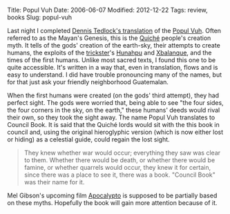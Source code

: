Title: Popul Vuh
Date: 2006-06-07
Modified: 2012-12-22
Tags: review, books
Slug: popul-vuh

Last night I completed <a href="http://www.amazon.com/gp/product/0684818450/sr=8-1/qid=1149696437/ref=pd_bbs_1/102-2504452-4559301?%5Fencoding=UTF8" >Dennis Tedlock's translation</a> of the <a href="http://en.wikipedia.org/wiki/Popul_Vuh" >Popul Vuh</a>. Often referred to as the Mayan's Genesis, this is the <a href="http://en.wikipedia.org/wiki/Quich%C3%A9" >Quich&eacute;</a> people's creation myth. It tells of the gods' creation of the earth-sky, their attempts to create humans, the exploits of the <a href="http://rewild.info/anthropik/2006/06/the-trickster-the-devil-and-an-ambiguous-world/">trickster</a>'s <a href="http://en.wikipedia.org/wiki/Hunahpu" >Hunahpu</a> and <a href="http://en.wikipedia.org/wiki/Xbalanque" >Xbalanque</a>, and the times of the first humans. Unlike most sacred texts, I found this one to be quite accessible. It's written in a way that, even in translation, flows and is easy to understand. I did have trouble pronouncing many of the names, but for that just ask your friendly neighborhood Guatemalan.

When the first humans were created (on the gods' third attempt), they had perfect sight. The gods were worried that, being able to see "the four sides, the four corners in the sky, on the earth," these humans' deeds would rival their own, so they took the sight away. The name Popul Vuh translates to Council Book. It is said that the Quich&eacute; lords would sit with the this book in council and, using the original hieroglyphic version (which is now either lost or hiding) as a celestial guide, could regain the lost sight.
<blockquote>They knew whether war would occur; everything they saw was clear to them. Whether there would be death, or whether there would be famine, or whether quarrels would occur, they knew it for certain, since there was a place to see it, there was a book. "Council Book" was their name for it.</blockquote>

Mel Gibson's upcoming film <a href="http://www.imdb.com/title/tt0472043/" >Apocalypto</a> is supposed to be partially based on these myths. Hopefully the book will gain more attention because of it.
